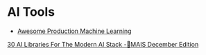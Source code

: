 # AI Tools


- [Awesome Production Machine Learning](https://github.com/EthicalML/awesome-production-machine-learning)

[30 AI Libraries For The Modern AI Stack -🌽MAIS December Edition](https://www.linkedin.com/pulse/30-ai-libraries-modern-stack-mais-december-edition-theaiengineer-lrbse/)